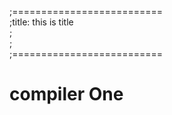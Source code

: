 ;==========================  
;title: this is title  
;  
;  
;==========================  

# compiler One
